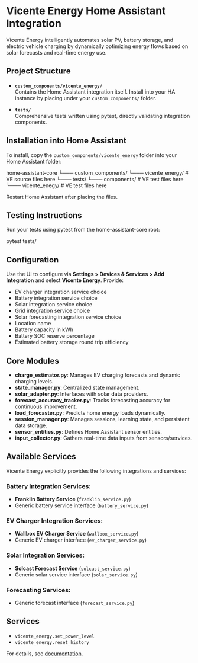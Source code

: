 # Vicente Energy Home Assistant Integration

Vicente Energy intelligently automates solar PV, battery storage, and electric vehicle charging by dynamically optimizing energy flows based on solar forecasts and real-time energy use.

## Project Structure

- **`custom_components/vicente_energy/`**  
  Contains the Home Assistant integration itself. Install into your HA instance by placing under your `custom_components/` folder.

- **`tests/`**  
  Comprehensive tests written using pytest, directly validating integration components.

## Installation into Home Assistant

To install, copy the `custom_components/vicente_energy` folder into your Home Assistant folder:

home-assistant-core
└─── custom_components/
     └─── vicente_energy/ # VE source files here
└─── tests/
     └─── components/ # VE test files here
          └─── vicente_enegy/ # VE test files here


Restart Home Assistant after placing the files.

## Testing Instructions

Run your tests using pytest from the home-assistant-core root:

pytest tests/

## Configuration

Use the UI to configure via **Settings > Devices & Services > Add Integration** and select **Vicente Energy**. Provide:
- EV charger integration service choice
- Battery integration service choice
- Solar integration service choice
- Grid integration service choice
- Solar forecasting integration service choice
- Location name
- Battery capacity in kWh
- Battery SOC reserve percentage
- Estimated battery storage round trip efficiency

## Core Modules

- **charge_estimator.py**: Manages EV charging forecasts and dynamic charging levels.
- **state_manager.py**: Centralized state management.
- **solar_adapter.py**: Interfaces with solar data providers.
- **forecast_accuracy_tracker.py**: Tracks forecasting accuracy for continuous improvement.
- **load_forecaster.py**: Predicts home energy loads dynamically.
- **session_manager.py**: Manages sessions, learning state, and persistent data storage.
- **sensor_entities.py**: Defines Home Assistant sensor entities.
- **input_collector.py**: Gathers real-time data inputs from sensors/services.

## Available Services

Vicente Energy explicitly provides the following integrations and services:

### Battery Integration Services:
- **Franklin Battery Service** (`franklin_service.py`)
- Generic battery service interface (`battery_service.py`)

### EV Charger Integration Services:
- **Wallbox EV Charger Service** (`wallbox_service.py`)
- Generic EV charger interface (`ev_charger_service.py`)

### Solar Integration Services:
- **Solcast Forecast Service** (`solcast_service.py`)
- Generic solar service interface (`solar_service.py`)

### Forecasting Services:
- Generic forecast interface (`forecast_service.py`)

## Services

- `vicente_energy.set_power_level`
- `vicente_energy.reset_history`

For details, see [documentation](https://github.com/yourrepo/vicente_energy).
